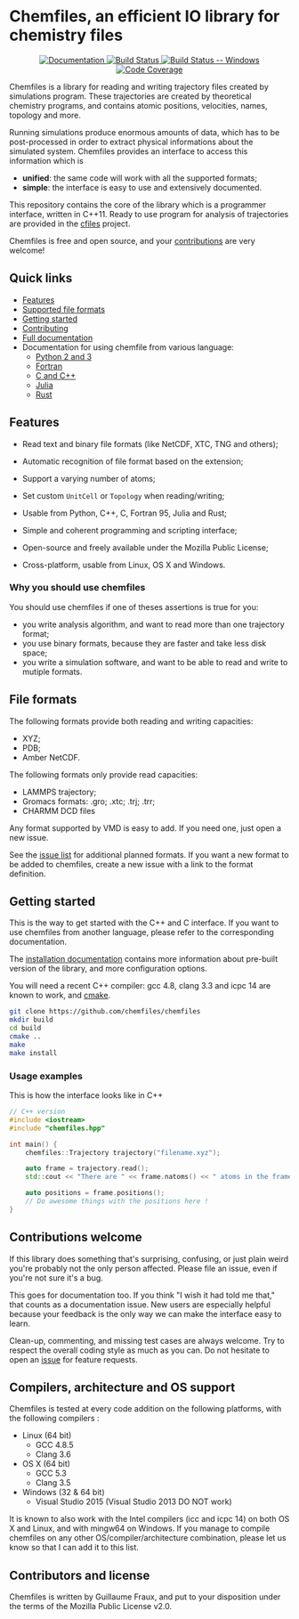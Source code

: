# Chemfiles, an efficient IO library for chemistry files

<div align="center">
<a href="http://chemfiles.readthedocs.io">
    <img alt="Documentation"
    src="https://readthedocs.org/projects/chemfiles/badge/?version=latest" />
</a>
<a href="https://travis-ci.org/chemfiles/chemfiles">
    <img alt="Build Status"
    src="https://img.shields.io/travis/chemfiles/chemfiles/master.svg" />
</a>
<a href="https://ci.appveyor.com/project/Luthaf/chemfiles/branch/master">
    <img alt="Build Status -- Windows"
    src="https://ci.appveyor.com/api/projects/status/dvn6nr3lsssd23lo/branch/master?svg=true" />
</a>
<a href="http://codecov.io/github/chemfiles/chemfiles?branch=master">
    <img alt="Code Coverage"
    src="http://codecov.io/github/chemfiles/chemfiles/coverage.svg?branch=master"/>
</a>
</div>

Chemfiles is a library for reading and writing trajectory files created by
simulations program. These trajectories are created by theoretical chemistry
programs, and contains atomic positions, velocities, names, topology and more.

Running simulations produce enormous amounts of data, which has to be
post-processed in order to extract physical informations about the simulated
system. Chemfiles provides an interface to access this information which is
- **unified**: the same code will work with all the supported formats;
- **simple**: the interface is easy to use and extensively documented.

This repository contains the core of the library which is a programmer
interface, written in C++11. Ready to use program for analysis of trajectories
are provided in the [cfiles](https://github.com/chemfiles/cfiles) project.

Chemfiles is free and open source, and your
[contributions](#contributions-welcome) are very welcome!

## Quick links

- [Features](#features)
- [Supported file formats](#supported-formats)
- [Getting started](#getting-started)
- [Contributing](#contributions-welcome)
- [Full documentation](http://chemfiles.readthedocs.org/en/latest/)
- Documentation for using chemfile from various language:
    - [Python 2 and 3](https://chemfiles.readthedocs.io/projects/python/en/latest/)
    - [Fortran](https://chemfiles.readthedocs.io/projects/fortran/en/latest/)
    - [C and C++](https://chemfiles.readthedocs.io/)
    - [Julia](https://chemfiles.readthedocs.io/projects/julia/en/latest/)
    - [Rust](http://chemfiles.github.io/chemfiles.rs/)

## Features

- Read text and binary file formats (like NetCDF, XTC, TNG and others);
- Automatic recognition of file format based on the extension;
- Support a varying number of atoms;
- Set custom `UnitCell` or `Topology` when reading/writing;

- Usable from Python, C++, C, Fortran 95, Julia and Rust;
- Simple and coherent programming and scripting interface;
- Open-source and freely available under the Mozilla Public License;
- Cross-platform, usable from Linux, OS X and Windows.

### Why you should use chemfiles

You should use chemfiles if one of theses assertions is true for you:

- you write analysis algorithm, and want to read more than one trajectory format;
- you use binary formats, because they are faster and take less disk space;
- you write a simulation software, and want to be able to read and write to mutiple formats.

## File formats

The following formats provide both reading and writing capacities:
- XYZ;
- PDB;
- Amber NetCDF.

The following formats only provide read capacities:
- LAMMPS trajectory;
- Gromacs formats: .gro; .xtc; .trj; .trr;
- CHARMM DCD files

Any format supported by VMD is easy to add. If you need one, just open a new
issue.

See the [issue list](https://github.com/chemfiles/chemfiles/labels/New%20Format)
for additional planned formats. If you want a new format to be added to
chemfiles, create a new issue with a link to the format definition.

## Getting started

This is the way to get started with the C++ and C interface. If you want to use
chemfiles from another language, please refer to the corresponding
documentation.

The [installation documentation][install] contains more information about
pre-built version of the library, and more configuration options.

[install]: http://chemfiles.readthedocs.io/en/latest/installation.html

You will need a recent C++ compiler: gcc 4.8, clang 3.3 and icpc 14 are
known to work, and [cmake](http://cmake.org/).

```bash
git clone https://github.com/chemfiles/chemfiles
mkdir build
cd build
cmake ..
make
make install
```

### Usage examples

This is how the interface looks like in C++

```cpp
// C++ version
#include <iostream>
#include "chemfiles.hpp"

int main() {
    chemfiles::Trajectory trajectory("filename.xyz");

    auto frame = trajectory.read();
    std::cout << "There are " << frame.natoms() << " atoms in the frame" << std::endl;

    auto positions = frame.positions();
    // Do awesome things with the positions here !
}
```

## Contributions welcome

If this library does something that's surprising, confusing, or just plain weird
you're probably not the only person affected.  Please file an issue, even if
you're not sure it's a bug.

This goes for documentation too. If you think "I wish it had told me that," that
counts as a documentation issue.  New users are especially helpful because your
feedback is the only way we can make the interface easy to learn.

Clean-up, commenting, and missing test cases are always welcome. Try to respect
the overall coding style as much as you can. Do not hesitate to open an [issue]
for feature requests.

[issue]: https://github.com/chemfiles/chemfiles/issues/new

## Compilers, architecture and OS support

Chemfiles is tested at every code addition on the following platforms, with the
following compilers :

- Linux (64 bit)
    - GCC 4.8.5
    - Clang 3.6
- OS X (64 bit)
    - GCC 5.3
    - Clang 3.5
- Windows (32 & 64 bit)
    - Visual Studio 2015 (Visual Studio 2013 DO NOT work)

It is known to also work with the Intel compilers (icc and icpc 14) on both OS X
and Linux, and with mingw64 on Windows. If you manage to compile chemfiles on
any other OS/compiler/architecture combination, please let us know so that I can
add it to this list.


## Contributors and license

Chemfiles is written by Guillaume Fraux, and put to your disposition under the
terms of the Mozilla Public License v2.0.
